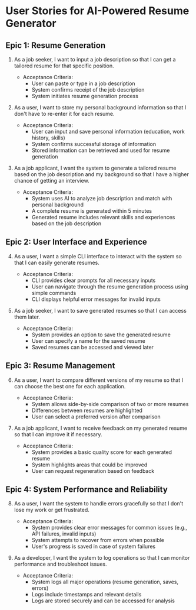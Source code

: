 # User Stories for AI-Powered Resume Generator

## Epic 1: Resume Generation

1. As a job seeker, I want to input a job description so that I can get a tailored resume for that specific position.
   - Acceptance Criteria:
     - User can paste or type in a job description
     - System confirms receipt of the job description
     - System initiates resume generation process

2. As a user, I want to store my personal background information so that I don't have to re-enter it for each resume.
   - Acceptance Criteria:
     - User can input and save personal information (education, work history, skills)
     - System confirms successful storage of information
     - Stored information can be retrieved and used for resume generation

3. As a job applicant, I want the system to generate a tailored resume based on the job description and my background so that I have a higher chance of getting an interview.
   - Acceptance Criteria:
     - System uses AI to analyze job description and match with personal background
     - A complete resume is generated within 5 minutes
     - Generated resume includes relevant skills and experiences based on the job description

## Epic 2: User Interface and Experience

4. As a user, I want a simple CLI interface to interact with the system so that I can easily generate resumes.
   - Acceptance Criteria:
     - CLI provides clear prompts for all necessary inputs
     - User can navigate through the resume generation process using simple commands
     - CLI displays helpful error messages for invalid inputs

5. As a job seeker, I want to save generated resumes so that I can access them later.
   - Acceptance Criteria:
     - System provides an option to save the generated resume
     - User can specify a name for the saved resume
     - Saved resumes can be accessed and viewed later

## Epic 3: Resume Management

6. As a user, I want to compare different versions of my resume so that I can choose the best one for each application.
   - Acceptance Criteria:
     - System allows side-by-side comparison of two or more resumes
     - Differences between resumes are highlighted
     - User can select a preferred version after comparison

7. As a job applicant, I want to receive feedback on my generated resume so that I can improve it if necessary.
   - Acceptance Criteria:
     - System provides a basic quality score for each generated resume
     - System highlights areas that could be improved
     - User can request regeneration based on feedback

## Epic 4: System Performance and Reliability

8. As a user, I want the system to handle errors gracefully so that I don't lose my work or get frustrated.
   - Acceptance Criteria:
     - System provides clear error messages for common issues (e.g., API failures, invalid inputs)
     - System attempts to recover from errors when possible
     - User's progress is saved in case of system failures

9. As a developer, I want the system to log operations so that I can monitor performance and troubleshoot issues.
   - Acceptance Criteria:
     - System logs all major operations (resume generation, saves, errors)
     - Logs include timestamps and relevant details
     - Logs are stored securely and can be accessed for analysis

